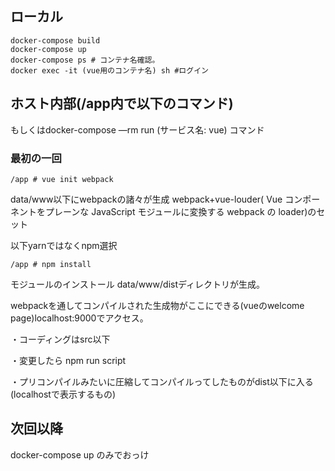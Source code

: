 
## ローカル

```
docker-compose build
docker-compose up
docker-compose ps # コンテナ名確認。
docker exec -it (vue用のコンテナ名) sh #ログイン
```

## ホスト内部(/app内で以下のコマンド)
もしくはdocker-compose —rm run (サービス名: vue) コマンド 
### 最初の一回
```
/app # vue init webpack 
```
data/www以下にwebpackの諸々が生成 webpack+vue-louder( Vue コンポーネントをプレーンな JavaScript モジュールに変換する webpack の loader)のセット

以下yarnではなくnpm選択
```
/app # npm install 
```
モジュールのインストール
data/www/distディレクトリが生成。

webpackを通してコンパイルされた生成物がここにできる(vueのwelcome page)localhost:9000でアクセス。

・コーディングはsrc以下

・変更したら npm run script

・プリコンパイルみたいに圧縮してコンパイルってしたものがdist以下に入る(localhostで表示するもの)

## 次回以降
docker-compose up のみでおっけ
